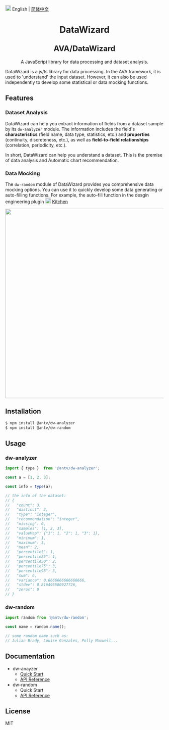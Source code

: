 <img src="https://gw.alipayobjects.com/zos/antfincdn/R8sN%24GNdh6/language.svg" width="18"> English | [简体中文](./zh-CN/README.zh-CN.md)

<h1 align="center">
  <p>DataWizard</p>
  <span style="font-size: 24px;">AVA/DataWizard</span>
</h1>

<div align="center">

A JavaScript library for data processing and dataset analysis.

</div>

DataWizard is a js/ts library for data processing. In the AVA framework, it is used to 'understand' the input dataset. However, it can also be used independently to develop some statistical or data mocking functions.

## Features

### Dataset Analysis

DataWizard can help you extract information of fields from a dataset sample by its `dw-analyzer` module. The information includes the field's **characteristics** (field name, data type, statistics, etc.) and **properties** (continuity, discreteness, etc.), as well as **field-to-field relationships** (correlation, periodicity, etc.).

In short, DataWizard can help you understand a dataset. This is the premise of data analysis and Automatic chart recommendation.

### Data Mocking

The `dw-random` module of DataWizard provides you comprehensive data mocking options. You can use it to quickly develop some data generating or auto-filling functions. For example, the auto-fill function in the desgin engineering plugin <img src="https://gw.alipayobjects.com/zos/rmsportal/LFooOLwmxGLsltmUjTAP.svg" width="18"> [Kitchen](https://kitchen.alipay.com/) 

<div align="center">
<img src="https://gw.alipayobjects.com/zos/antfincdn/r4gEasYXD%24/kitchendatamocken.png" width="600" />
</div>

## Installation

```bash
$ npm install @antv/dw-analyzer
$ npm install @antv/dw-random
```

## Usage

### dw-analyzer

```js
import { type }  from '@antv/dw-analyzer';

const a = [1, 2, 3];

const info = type(a);

// the info of the dataset:
// {
//   "count": 3,
//   "distinct": 3,
//   "type": "integer",
//   "recommendation": "integer",
//   "missing": 0,
//   "samples": [1, 2, 3],
//   "valueMap": {"1": 1, "2": 1, "3": 1},
//   "minimum": 1,
//   "maximum": 3,
//   "mean": 2,
//   "percentile5": 1,
//   "percentile25": 1,
//   "percentile50": 2,
//   "percentile75": 3,
//   "percentile95": 3,
//   "sum": 6,
//   "variance": 0.6666666666666666,
//   "stdev": 0.816496580927726,
//   "zeros": 0
// }
```

### dw-random

```js
import random from '@antv/dw-random';

const name = random.name();

// some random name such as:
// Julian Brady, Louise Gonzales, Polly Maxwell...
```

## Documentation

* dw-anayzer
  * [Quick Start](./analyzer/README.md)
  * [API Reference](../../docs/api/dw-analyzer.md)
* dw-random
  * Quick Start
  * [API Reference](../../docs/api/dw-random.md)

## License

MIT
